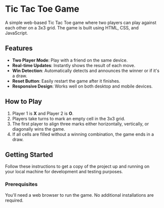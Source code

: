 # Tic Tac Toe Game

A simple web-based Tic Tac Toe game where two players can play against each other on a 3x3 grid. The game is built using HTML, CSS, and JavaScript.

## Features

- **Two Player Mode**: Play with a friend on the same device.
- **Real-time Updates**: Instantly shows the result of each move.
- **Win Detection**: Automatically detects and announces the winner or if it's a draw.
- **Reset Button**: Easily restart the game after it finishes.
- **Responsive Design**: Works well on both desktop and mobile devices.

## How to Play

1. Player 1 is **X** and Player 2 is **O**.
2. Players take turns to mark an empty cell in the 3x3 grid.
3. The first player to align three marks either horizontally, vertically, or diagonally wins the game.
4. If all cells are filled without a winning combination, the game ends in a draw.

## Getting Started

Follow these instructions to get a copy of the project up and running on your local machine for development and testing purposes.

### Prerequisites

You'll need a web browser to run the game. No additional installations are required.
